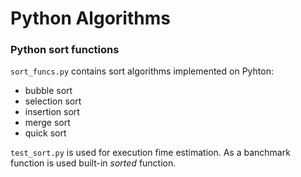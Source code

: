 # Python Algorithms

### Python sort functions
`sort_funcs.py` contains sort algorithms implemented on Pyhton:
* bubble sort
* selection sort
* insertion sort
* merge sort
* quick sort

`test_sort.py` is used for execution fime estimation. As a banchmark function is used built-in *sorted* function.
